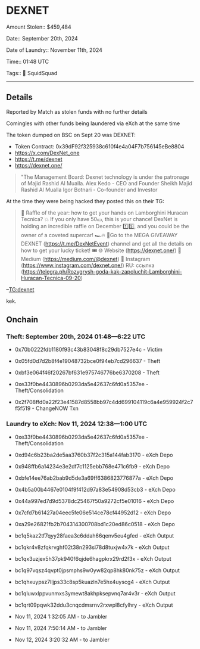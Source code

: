 # DEXNET

Amount Stolen:: $459,484

Date:: September 20th, 2024 

Date of Laundry:: November 11th, 2024

Time:: 01:48 UTC

Tags:: 🔑 SquidSquad

---

## Details

Reported by Match as stolen funds with no further details

Comingles with other funds being laundered via eXch at the same time

The token dumped on BSC on Sept 20 was DEXNET:

- Token Contract: 0x39dF92f325938c610f4e4a04F7b756145eBe8804
- https://x.com/DexNet_one
- https://t.me/dexnet
- https://dexnet.one/

> "The Management Board: Dexnet technology is under the patronage of Majid Rashid Al Mualla.
> Alex Kedo - CEO and Founder
> Sheikh Majid Rashid Al Mualla
> Igor Botnari - Co-founder and Investor

At the time they were being hacked they posted this on their TG:

> 🚗 Raffle of the year: how to get your hands on
> Lamborghini Huracan Tecnica? 💥
> If you only have 50💵, this is your chance! DexNet is holding an incredible raffle on December 1️⃣5️⃣, and you could be the owner of a coveted supercar! 🏎🔥
> 🔑Go to the MEGA GIVEAWAY DEXNET (https://t.me/DexNetEvent) channel and get all the details on how to get your lucky ticket! 🎟
> 🌐 Website (https://dexnet.one/) 📰 Medium (https://medium.com/@dexnet)
> 📱 Instagram (https://www.instagram.com/dexnet.one/)
> RU: ссылка (https://telegra.ph/Rozygrysh-goda-kak-zapoluchit-Lamborghini-Huracan-Tecnica-09-20)

–[TG:dexnet](https://t.me/dexnet/454)

kek.



## Onchain


### Theft: September 20th, 2024 01:48—6:22 UTC

- 0x70b0222fdb1180f93c43b83048f8c29db7527e4c - Victim
- 0x05fd0d7d2b8f4e19048732bce0f94eb7cd296637 - Theft
- 0xbf3e064f46f20267bf631e975746776be6370208 - Theft
- 0xe33f0be4430896b0293da5e42637c6fd0a5357ee - Theft/Consolidation

- 0x2f708ffd0a22f23e41587d8558bb97c4dd699104119c6a4e959924f2c7f5f519 - ChangeNOW Txn

### Laundry to eXch: Nov 11, 2024 12:38—1:00 UTC

- 0xe33f0be4430896b0293da5e42637c6fd0a5357ee - Theft/Consolidation
- 0xd94c6b23ba2de5aa3760b37f2c315a144fab3170 - eXch Depo 
- 0x948ffb6a14234e3e2df7c1125ebb768e471c6fb9 - eXch Depo 
- 0xbfe14ee76ab2bab9d5de3a69ff6386823776877a - eXch Depo 
- 0x4b5a00b4467e0104f9f412d97a83e54908d53cb3 - eXch Depo 
- 0x44a997ed7d9d5378dc25467f50a9272cf5e01016 - eXch Depo 
- 0x7cfd7b61427a04eec5fe06e514ce78cf44952d12 - eXch Depo 
- 0xa29e26821fb2b704314300708bd1c20ed86c0518 - eXch Depo 
- bc1q5kaz2tf7qyy28faea3c6ddah66qenv5eu4gfed - eXch Output
- bc1qkr4v8zfqkrvghf02t38n293sl78d8tuxjw4x7k - eXch Output
- bc1qx3uzjex5h37pk940f6qjde6hagpkrx29rd2f3x - eXch Output
- bc1q97vqsz4qvpt0jpsmphs9w0yw82qp8hk80nk75z - eXch Output
- bc1qhxuypsz7lljps33c8sp5kuazln7e5hx4uyscg4 - eXch Output
- bc1qluwxlppvunmxs3ymewt8akhpksepvnq7ar4v3r - eXch Output
- bc1qrt09pqwk32ddu3cnqcdmsrnv2rxwpl8cfylhry - eXch Output

- Nov 11, 2024 1:32:05 AM - to Jambler
- Nov 11, 2024 7:50:14 AM - to Jambler
- Nov 12, 2024 3:20:32 AM - to Jambler
